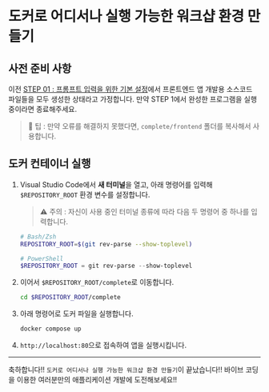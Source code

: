 # 도커로 어디서나 실행 가능한 워크샵 환경 만들기

## 사전 준비 사항

이전 [STEP 01 : 프롬프트 입력을 위한 기본 설정](./step-01.md)에서 프론트엔드 앱 개발용 소스코드 파일들을 모두 생성한 상태라고 가정합니다. 만약 STEP 1에서 완성한 프로그램을 실행 중이라면 종료해주세요.

> 🥕 팁 : 만약 오류를 해결하지 못했다면, `complete/frontend` 폴더를 복사해서 사용합니다.

## 도커 컨테이너 실행

1. Visual Studio Code에서 **새 터미널**을 열고, 아래 명령어를 입력해 `$REPOSITORY_ROOT` 환경 변수를 설정합니다.

   > ⚠️ 주의 : 자신이 사용 중인 터미널 종류에 따라 다음 두 명령어 중 하나를 입력합니다.

   ```bash
   # Bash/Zsh
   REPOSITORY_ROOT=$(git rev-parse --show-toplevel)
   ```

   ```powershell
   # PowerShell
   $REPOSITORY_ROOT = git rev-parse --show-toplevel
   ```

1. 이어서 `$REPOSITORY_ROOT/complete`로 이동합니다. 
   ```bash
   cd $REPOSITORY_ROOT/complete
   ```

1. 아래 명령어로 도커 파일을 실행합니다. 
   ```bash
   docker compose up
   ```

1. `http://localhost:80`으로 접속하여 앱을 실행시킵니다.

---

축하합니다!! `도커로 어디서나 실행 가능한 워크샵 환경 만들기`이 끝났습니다!! 바이브 코딩을 이용한 여러분만의 애플리케이션 개발에 도전해보세요!!
